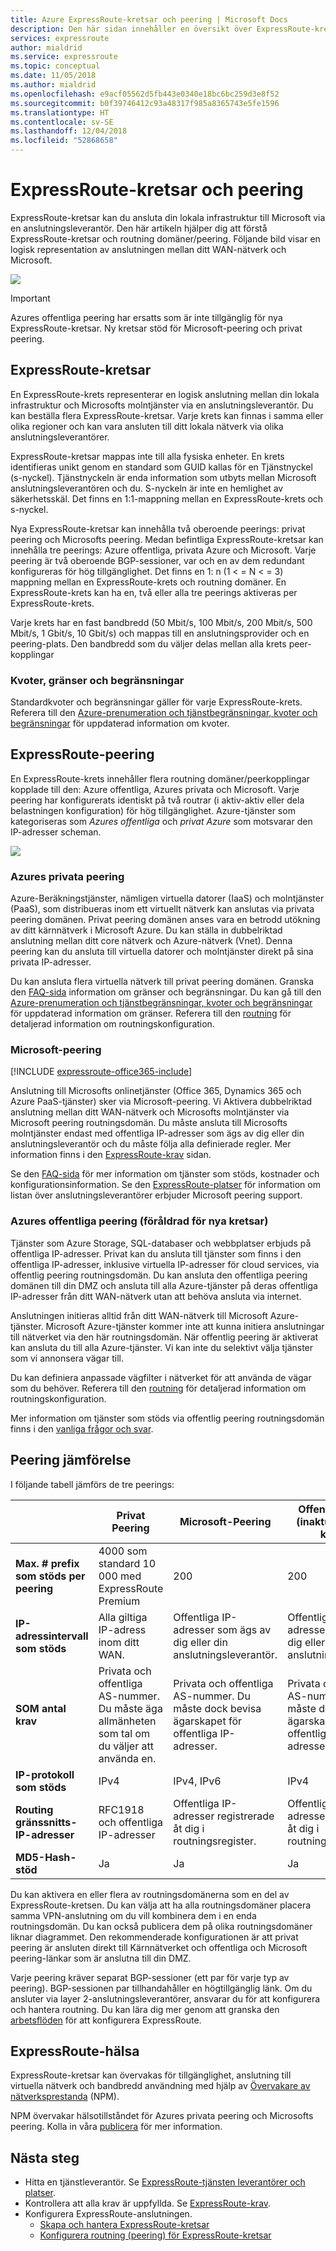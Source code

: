 ```yaml
---
title: Azure ExpressRoute-kretsar och peering | Microsoft Docs
description: Den här sidan innehåller en översikt över ExpressRoute-kretsar och routning domäner/peering.
services: expressroute
author: mialdrid
ms.service: expressroute
ms.topic: conceptual
ms.date: 11/05/2018
ms.author: mialdrid
ms.openlocfilehash: e9acf05562d5fb443e0340e18bc6bc259d3e8f52
ms.sourcegitcommit: b0f39746412c93a48317f985a8365743e5fe1596
ms.translationtype: HT
ms.contentlocale: sv-SE
ms.lasthandoff: 12/04/2018
ms.locfileid: "52868658"
---
```

# <a name="expressroute-circuits-and-peering"></a>ExpressRoute-kretsar och peering

ExpressRoute-kretsar kan du ansluta din lokala infrastruktur till Microsoft via en anslutningsleverantör. Den här artikeln hjälper dig att förstå ExpressRoute-kretsar och routning domäner/peering. Följande bild visar en logisk representation av anslutningen mellan ditt WAN-nätverk och Microsoft.

![](./media/expressroute-circuit-peerings/expressroute-basic.png)

> [!IMPORTANT]
> Azures offentliga peering har ersatts som är inte tillgänglig för nya ExpressRoute-kretsar. Ny kretsar stöd för Microsoft-peering och privat peering.  
>

## <a name="circuits"></a>ExpressRoute-kretsar
En ExpressRoute-krets representerar en logisk anslutning mellan din lokala infrastruktur och Microsofts molntjänster via en anslutningsleverantör. Du kan beställa flera ExpressRoute-kretsar. Varje krets kan finnas i samma eller olika regioner och kan vara ansluten till ditt lokala nätverk via olika anslutningsleverantörer.

ExpressRoute-kretsar mappas inte till alla fysiska enheter. En krets identifieras unikt genom en standard som GUID kallas för en Tjänstnyckel (s-nyckel). Tjänstnyckeln är enda information som utbyts mellan Microsoft anslutningsleverantören och du. S-nyckeln är inte en hemlighet av säkerhetsskäl. Det finns en 1:1-mappning mellan en ExpressRoute-krets och s-nyckel.

Nya ExpressRoute-kretsar kan innehålla två oberoende peerings: privat peering och Microsofts peering. Medan befintliga ExpressRoute-kretsar kan innehålla tre peerings: Azure offentliga, privata Azure och Microsoft. Varje peering är två oberoende BGP-sessioner, var och en av dem redundant konfigureras för hög tillgänglighet. Det finns en 1: n (1 < = N < = 3) mappning mellan en ExpressRoute-krets och routning domäner. En ExpressRoute-krets kan ha en, två eller alla tre peerings aktiveras per ExpressRoute-krets.

Varje krets har en fast bandbredd (50 Mbit/s, 100 Mbit/s, 200 Mbit/s, 500 Mbit/s, 1 Gbit/s, 10 Gbit/s) och mappas till en anslutningsprovider och en peering-plats. Den bandbredd som du väljer delas mellan alla krets peer-kopplingar

### <a name="quotas"></a>Kvoter, gränser och begränsningar
Standardkvoter och begränsningar gäller för varje ExpressRoute-krets. Referera till den [Azure-prenumeration och tjänstbegränsningar, kvoter och begränsningar](../azure-subscription-service-limits.md) för uppdaterad information om kvoter.

## <a name="routingdomains"></a>ExpressRoute-peering
En ExpressRoute-krets innehåller flera routning domäner/peerkopplingar kopplade till den: Azure offentliga, Azures privata och Microsoft. Varje peering har konfigurerats identiskt på två routrar (i aktiv-aktiv eller dela belastningen konfiguration) för hög tillgänglighet. Azure-tjänster som kategoriseras som *Azures offentliga* och *privat Azure* som motsvarar den IP-adresser scheman.

![](./media/expressroute-circuit-peerings/expressroute-peerings.png)

### <a name="privatepeering"></a>Azures privata peering
Azure-Beräkningstjänster, nämligen virtuella datorer (IaaS) och molntjänster (PaaS), som distribueras inom ett virtuellt nätverk kan anslutas via privata peering domänen. Privat peering domänen anses vara en betrodd utökning av ditt kärnnätverk i Microsoft Azure. Du kan ställa in dubbelriktad anslutning mellan ditt core nätverk och Azure-nätverk (Vnet). Denna peering kan du ansluta till virtuella datorer och molntjänster direkt på sina privata IP-adresser.  

Du kan ansluta flera virtuella nätverk till privat peering domänen. Granska den [FAQ-sida](expressroute-faqs.md) information om gränser och begränsningar. Du kan gå till den [Azure-prenumeration och tjänstbegränsningar, kvoter och begränsningar](../azure-subscription-service-limits.md) för uppdaterad information om gränser.  Referera till den [routning](expressroute-routing.md) för detaljerad information om routningskonfiguration.

### <a name="microsoftpeering"></a>Microsoft-peering

[!INCLUDE [expressroute-office365-include](../../includes/expressroute-office365-include.md)]

Anslutning till Microsofts onlinetjänster (Office 365, Dynamics 365 och Azure PaaS-tjänster) sker via Microsoft-peering. Vi Aktivera dubbelriktad anslutning mellan ditt WAN-nätverk och Microsofts molntjänster via Microsoft peering routningsdomän. Du måste ansluta till Microsofts molntjänster endast med offentliga IP-adresser som ägs av dig eller din anslutningsleverantör och du måste följa alla definierade regler. Mer information finns i den [ExpressRoute-krav](expressroute-prerequisites.md) sidan.

Se den [FAQ-sida](expressroute-faqs.md) för mer information om tjänster som stöds, kostnader och konfigurationsinformation. Se den [ExpressRoute-platser](expressroute-locations.md) för information om listan över anslutningsleverantörer erbjuder Microsoft peering support.

### <a name="publicpeering"></a>Azures offentliga peering (föråldrad för nya kretsar)

Tjänster som Azure Storage, SQL-databaser och webbplatser erbjuds på offentliga IP-adresser. Privat kan du ansluta till tjänster som finns i den offentliga IP-adresser, inklusive virtuella IP-adresser för cloud services, via offentlig peering routningsdomän. Du kan ansluta den offentliga peering domänen till din DMZ och ansluta till alla Azure-tjänster på deras offentliga IP-adresser från ditt WAN-nätverk utan att behöva ansluta via internet.

Anslutningen initieras alltid från ditt WAN-nätverk till Microsoft Azure-tjänster. Microsoft Azure-tjänster kommer inte att kunna initiera anslutningar till nätverket via den här routningsdomän. När offentlig peering är aktiverat kan ansluta du till alla Azure-tjänster. Vi kan inte du selektivt välja tjänster som vi annonsera vägar till.

Du kan definiera anpassade vägfilter i nätverket för att använda de vägar som du behöver. Referera till den [routning](expressroute-routing.md) för detaljerad information om routningskonfiguration.

Mer information om tjänster som stöds via offentlig peering routningsdomän finns i den [vanliga frågor och svar](expressroute-faqs.md).

## <a name="peeringcompare"></a>Peering jämförelse
I följande tabell jämförs de tre peerings:

|  | **Privat Peering** | **Microsoft-Peering** |  **Offentlig Peering** (inaktuellt för nya kretsar) |
| --- | --- | --- | --- |
| **Max. # prefix som stöds per peering** |4000 som standard 10 000 med ExpressRoute Premium |200 |200 |
| **IP-adressintervall som stöds** |Alla giltiga IP-adress inom ditt WAN. |Offentliga IP-adresser som ägs av dig eller din anslutningsleverantör. |Offentliga IP-adresser som ägs av dig eller din anslutningsleverantör. |
| **SOM antal krav** |Privata och offentliga AS-nummer. Du måste äga allmänheten som tal om du väljer att använda en. |Privata och offentliga AS-nummer. Du måste dock bevisa ägarskapet för offentliga IP-adresser. |Privata och offentliga AS-nummer. Du måste dock bevisa ägarskapet för offentliga IP-adresser. |
| **IP-protokoll som stöds**| IPv4 |  IPv4, IPv6 | IPv4 |
| **Routing gränssnitts-IP-adresser** |RFC1918 och offentliga IP-adresser |Offentliga IP-adresser registrerade åt dig i routningsregister. |Offentliga IP-adresser registrerade åt dig i routningsregister. |
| **MD5-Hash-stöd** |Ja |Ja |Ja |

Du kan aktivera en eller flera av routningsdomänerna som en del av ExpressRoute-kretsen. Du kan välja att ha alla routningsdomäner placera samma VPN-anslutning om du vill kombinera dem i en enda routningsdomän. Du kan också publicera dem på olika routningsdomäner liknar diagrammet. Den rekommenderade konfigurationen är att privat peering är ansluten direkt till Kärnnätverket och offentliga och Microsoft peering-länkar som är anslutna till din DMZ.

Varje peering kräver separat BGP-sessioner (ett par för varje typ av peering). BGP-sessionen par tillhandahåller en högtillgänglig länk. Om du ansluter via layer 2-anslutningsleverantörer, ansvarar du för att konfigurera och hantera routning. Du kan lära dig mer genom att granska den [arbetsflöden](expressroute-workflows.md) för att konfigurera ExpressRoute.

## <a name="health"></a>ExpressRoute-hälsa
ExpressRoute-kretsar kan övervakas för tillgänglighet, anslutning till virtuella nätverk och bandbredd användning med hjälp av [Övervakare av nätverksprestanda](https://docs.microsoft.com/azure/networking/network-monitoring-overview) (NPM).

NPM övervakar hälsotillståndet för Azures privata peering och Microsofts peering. Kolla in våra [publicera](https://azure.microsoft.com/blog/monitoring-of-azure-expressroute-in-preview/) för mer information.

## <a name="next-steps"></a>Nästa steg
* Hitta en tjänstleverantör. Se [ExpressRoute-tjänsten leverantörer och platser](expressroute-locations.md).
* Kontrollera att alla krav är uppfyllda. Se [ExpressRoute-krav](expressroute-prerequisites.md).
* Konfigurera ExpressRoute-anslutningen.
  * [Skapa och hantera ExpressRoute-kretsar](expressroute-howto-circuit-portal-resource-manager.md)
  * [Konfigurera routning (peering) för ExpressRoute-kretsar](expressroute-howto-routing-portal-resource-manager.md)